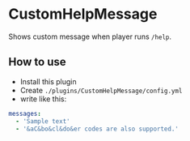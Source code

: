 # CustomHelpMessage
Shows custom message when player runs `/help`.

## How to use
- Install this plugin
- Create `./plugins/CustomHelpMessage/config.yml`
- write like this:
```yaml
messages:
  - 'Sample text'
  - '&aC&bo&cl&do&er codes are also supported.'
```